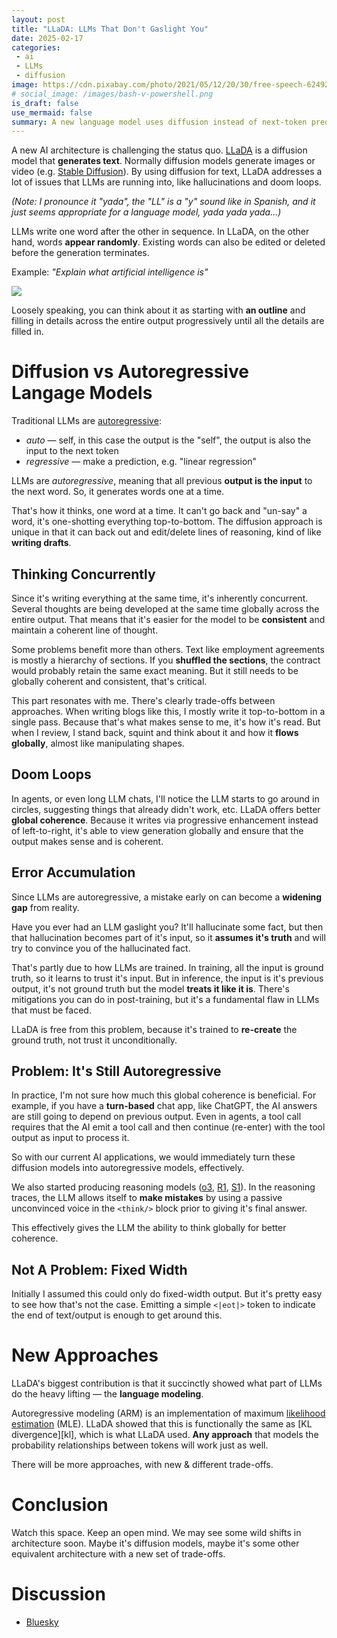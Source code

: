 ```yaml
---
layout: post
title: "LLaDA: LLMs That Don't Gaslight You"
date: 2025-02-17
categories:
 - ai
 - LLMs
 - diffusion
image: https://cdn.pixabay.com/photo/2021/05/12/20/30/free-speech-6249234_960_720.png
# social_image: /images/bash-v-powershell.png
is_draft: false
use_mermaid: false
summary: A new language model uses diffusion instead of next-token prediction. That means the text it can back out of a hallucination before it commits. This is a big win for areas like law & contracts, where global consistency is valued
---
```



A new AI architecture is challenging the status quo. [LLaDA][paper] is a diffusion model
that **generates text**. Normally diffusion models generate images or video (e.g. [Stable Diffusion][sd]).
By using diffusion for text, LLaDA addresses a lot of issues that LLMs are running into,
like hallucinations and doom loops.

_(Note: I pronounce it "yada", the "LL" is a "y" sound like in Spanish, and it just seems appropriate for a language model, yada yada yada...)_

LLMs write one word after the other in sequence. In LLaDA, on the other hand, words **appear randomly**. Existing 
words can also be edited or deleted before the generation terminates.

Example: _"Explain what artificial intelligence is"_

![](https://ml-gsai.github.io/LLaDA-demo/static/images/diff_normal_150ms.gif)

Loosely speaking, you can think about it as starting with **an outline** and filling in details
across the entire output progressively until all the details are filled in.

# Diffusion vs Autoregressive Langage Models
Traditional LLMs are [autoregressive][ar]:

* _auto_ — self, in this case the output is the "self", the output is also the input to the next token
* _regressive_ — make a prediction, e.g. "linear regression"

LLMs are _autoregressive_, meaning that all previous **output is the input** to the next word. So,
it generates words one at a time.

That's how it thinks, one word at a time. It can't go back and "un-say" a word, it's
one-shotting everything top-to-bottom. The diffusion approach is unique in that it can back
out and edit/delete lines of reasoning, kind of like **writing drafts**.

## Thinking Concurrently
Since it's writing everything at the same time, it's inherently concurrent. Several thoughts are
being developed at the same time globally across the entire output. That means that it's
easier for the model to be **consistent** and maintain a coherent line of thought.

Some problems benefit more than others. Text like employment agreements is mostly a hierarchy of sections. If you **shuffled the
sections**, the contract would probably retain the same exact meaning. But it still needs to
be globally coherent and consistent, that's critical.

This part resonates with me. There's clearly trade-offs between approaches. When writing blogs
like this, I mostly write it top-to-bottom in a single pass. Because that's what makes sense
to me, it's how it's read. But when I review, I stand back, squint and think about it 
and how it **flows globally**, almost like manipulating shapes.

## Doom Loops
In agents, or even long LLM chats, I'll notice the LLM starts to go around in circles, suggesting
things that already didn't work, etc. LLaDA offers better **global coherence**. Because it writes via progressive enhancement instead of 
left-to-right, it's able to view generation globally and ensure that the output makes sense
and is coherent.

## Error Accumulation
Since LLMs are autoregressive, a mistake early on can become a **widening gap** from reality.

Have you ever had an LLM gaslight you? It'll hallucinate some fact, but then that hallucination
becomes part of it's input, so it **assumes it's truth** and will try to convince you of the 
hallucinated fact.

That's partly due to how LLMs are trained. In training, all the input is ground truth,
so it learns to trust it's input. But in inference, the input is it's previous
output, it's not ground truth but the model **treats it like it is**. There's mitigations you can do in post-training, but it's a fundamental flaw in
LLMs that must be faced.

LLaDA is free from this problem, because it's trained to **re-create** the ground truth, not
trust it unconditionally.


## Problem: It's Still Autoregressive
In practice, I'm not sure how much this global coherence is beneficial. For example, if you have
a **turn-based** chat app, like ChatGPT, the AI answers are still going to depend on previous output.
Even in agents, a tool call requires that the AI emit a tool call and then continue (re-enter)
with the tool output as input to process it. 

So with our current AI applications, we would immediately turn these diffusion models into
autoregressive models, effectively.

We also started producing reasoning models ([o3][o3], [R1][r1], [S1][s1]). In the reasoning
traces, the LLM allows itself to **make mistakes** by using a passive unconvinced voice in the `<think/>` block prior to
giving it's final answer. 

This effectively gives the LLM the ability to think globally for better coherence.


## Not A Problem: Fixed Width
Initially I assumed this could only do fixed-width output. But it's pretty easy to see how that's not
the case. Emitting a simple `<|eot|>` token to indicate the end of text/output is enough to get
around this.

# New Approaches
LLaDA's biggest contribution is that it succinctly showed what part of LLMs do the heavy lifting —
the **language modeling**.

Autoregressive modeling (ARM) is an implementation of maximum [likelihood estimation][mle] (MLE).
LLaDA showed that this is functionally the same as [KL divergence][kl], which is what LLaDA used. 
**Any approach** that models the probability relationships between tokens will work just as well.

There will be more approaches, with new & different trade-offs.

# Conclusion
Watch this space. Keep an open mind. We may see some wild shifts in architecture soon. Maybe it's
diffusion models, maybe it's some other equivalent architecture with a new set of trade-offs.

# Discussion
* [Bluesky](https://bsky.app/profile/timkellogg.me/post/3lieunvdm722c)


 [paper]: https://arxiv.org/abs/2502.09992
 [sd]: https://stability.ai/
 [r1]: /blog/2025/01/25/r1
 [s1]: /blog/2025/02/03/s1
 [o3]: https://openai.com/index/openai-o3-mini/
 [ar]: https://deepgenerativemodels.github.io/notes/autoregressive/
 [mle]: https://online.stat.psu.edu/stat415/lesson/1/1.2
